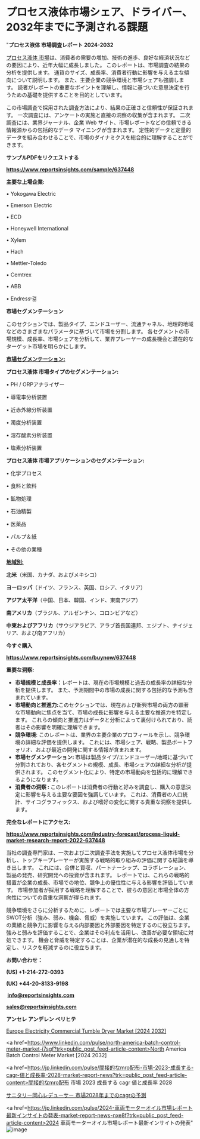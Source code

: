  # プロセス液体市場シェア、ドライバー、2032年までに予測される課題

"<strong>プロセス液体 市場調査レポート 2024-2032</strong>

<a href=https://www.reportsinsights.com/sample/637448>プロセス液体 市場</a>は、消費者の需要の増加、技術の進歩、良好な経済状況などの要因により、近年大幅に成長しました。 このレポートは、市場調査の結果の分析を提供します。 通貨のサイズ、成長率、消費者行動に影響を与える主な傾向について説明します。 また、主要企業の競争環境と市場シェアも強調します。 読者がレポートの重要なポイントを理解し、情報に基づいた意思決定を行うための基礎を提供することを目的としています。

この市場調査で採用された調査方法により、結果の正確さと信頼性が保証されます。 一次調査には、アンケートの実施と直接の洞察の収集が含まれます。 二次調査には、業界ジャーナル、企業 Web サイト、市場レポートなどの信頼できる情報源からの包括的なデータ マイニングが含まれます。 定性的データと定量的データを組み合わせることで、市場のダイナミクスを総合的に理解することができます。

<strong><b>サンプルPDFをリクエストする</b></strong>

<a href=https://www.reportsinsights.com/sample/637448><strong><u>https://www.reportsinsights.com/sample/637448</u></strong></a>

<strong>主要な上場企業:</strong>

• Yokogawa Electric

• Emerson Electric

• ECD

• Honeywell International

• Xylem

• Hach

• Mettler-Toledo

• Cemtrex

• ABB

• Endressᶫ걺

<strong>市場セグメンテーション</strong>

このセクションでは、製品タイプ、エンドユーザー、流通チャネル、地理的地域などのさまざまなパラメータに基づいて市場を分割します。 各セグメントの市場規模、成長率、市場シェアを分析して、業界プレーヤーの成長機会と潜在的なターゲット市場を明らかにします。

<strong><u>市場セグメンテーション</u></strong><strong><u>:</u></strong>

<strong>プロセス液体 市場タイプのセグメンテーション:</strong>

• PH / ORPアナライザー

• 導電率分析装置

• 近赤外線分析装置

• 濁度分析装置

• 溶存酸素分析装置

• 塩素分析装置

<strong>プロセス液体 市場アプリケーションのセグメンテーション:</strong>

• 化学プロセス

• 食料と飲料

• 鉱物処理

• 石油精製

• 医薬品

• パルプ＆紙

• その他の業種

<strong><u>地域別</u></strong><strong><u>:</u></strong>

<strong>北米</strong>（米国、カナダ、およびメキシコ）

<strong>ヨーロッパ</strong>（ドイツ、フランス、英国、ロシア、イタリア）

<strong>アジア太平洋</strong>（中国、日本、韓国、インド、東南アジア）

<strong>南アメリカ</strong>（ブラジル、アルゼンチン、コロンビアなど）

<strong>中東およびアフリカ</strong>（サウジアラビア、アラブ首長国連邦、エジプト、ナイジェリア、および南アフリカ）

<strong>今すぐ購入</strong>

<a href=https://www.reportsinsights.com/buynow/637448><strong><u>https://www.reportsinsights.com/buynow/637448</u></strong></a>

<strong>重要な洞察:</strong>
<ul>
  <li><strong>市場規模と成長率：</strong>レポートは、現在の市場規模と過去の成長率の詳細な分析を提供します。 また、予測期間中の市場の成長に関する包括的な予測も含まれています。</li>
  <li><strong>市場動向と推進力:</strong>このセクションでは、現在および新興市場の両方の顕著な市場動向に焦点を当て、市場の成長に影響を与える主要な推進力を特定します。 これらの傾向と推進力はデータと分析によって裏付けられており、読者はその影響を明確に理解できます。</li>
  <li><strong>競争環境</strong>: このレポートは、業界の主要企業のプロフィールを示し、競争環境の詳細な評価を提供します。 これには、市場シェア、戦略、製品ポートフォリオ、および最近の開発に関する情報が含まれます。</li>
  <li><strong>市場セグメンテーション: </strong>市場は製品タイプ/エンドユーザー/地域に基づいて分割されており、各セグメントの規模、成長、市場シェアの詳細な分析が提供されます。 このセグメント化により、特定の市場動向を包括的に理解できるようになります。</li>
  <li><strong>消費者の洞察 : </strong>このレポートは消費者の行動と好みを調査し、購入の意思決定に影響を与える主要な要因を強調しています。 これは、消費者の人口統計、サイコグラフィックス、および嗜好の変化に関する貴重な洞察を提供します。</li>
</ul>
<strong>完全なレポートにアクセス:</strong>

<a href=https://www.reportsinsights.com/industry-forecast/process-liquid-market-research-report-2022-637448><strong><u><b>https://www.reportsinsights.com/industry-forecast/process-liquid-market-research-report-2022-637448</b></u></strong></a>

当社の調査専門家は、一次および二次調査手法を実施してプロセス液体市場を分析し、トップキープレーヤーが実施する戦略的取り組みの評価に関する結論を導き出します。 これには、合併と買収、パートナーシップ、コラボレーション、製品の発売、研究開発への投資が含まれます。 レポートでは、これらの戦略的措置が企業の成長、市場での地位、競争上の優位性に与える影響を評価しています。 市場参加者が採用する戦略を理解することで、彼らの意図と市場全体の方向性についての貴重な洞察が得られます。

競争環境をさらに分析するために、レポートでは主要な市場プレーヤーごとにSWOT分析（強み、弱み、機会、脅威）を実施しています。 この評価は、企業の業績と競争力に影響を与える内部要因と外部要因を特定するのに役立ちます。 強みと弱みを評価することで、企業はその利点を活用し、改善が必要な領域に対処できます。 機会と脅威を特定することは、企業が潜在的な成長の見通しを特定し、リスクを軽減するのに役立ちます。

<strong>お問い合わせ：</strong>

<strong>(US) +1-214-272-0393</strong>

<strong>(UK) +44-20-8133-9198</strong>

<strong> </strong><a href=info@reportsinsights.com><strong><u>info@reportsinsights.com</u></strong></a>

<a href=sales@reportsinsights.com><strong><u>sales@reportsinsights.com</u></strong></a>

<strong>アンセレ アンデレン ベリヒテ</strong>

<a href=https://www.linkedin.com/pulse/europe-electricity-commercial-tumble-dryer-markets-rrf9e/>Europe Electricity Commercial Tumble Dryer Market [2024 2032]</a>

<a href=https://www.linkedin.com/pulse/north-america-batch-control-meter-market-i7sgf?trk=public_post_feed-article-content>North America Batch Control Meter Market [2024 2032]</a>

<a href=https://jp.linkedin.com/pulse/間接的なmro配布-市場-2023-成長する-cagr-値と成長率-2028-market-report-news?trk=public_post_feed-article-content>間接的なmro配布 市場 2023 成長する cagr 値と成長率 2028</a>

<a href=https://www.linkedin.com/pulse/サニタリー同心レデューサー-市場2028年までのcagrの予測-reportsinsights-pvt-ltd/>サニタリー同心レデューサー 市場2028年までのcagrの予測</a>

<a href=https://jp.linkedin.com/pulse/2024-車両モーターオイル市場レポート最新インサイトの発表-market-report-news-nxe8f?trk=public_post_feed-article-content>2024 車両モーターオイル市場レポート最新インサイトの発表</a>"
![image](https://github.com/gayatrid12/RIResearch/assets/158473851/3afc01c4-dfe5-453c-a5da-11ddf900f49b)

